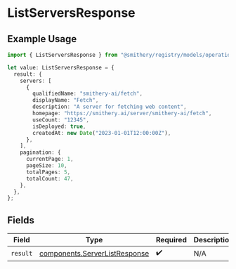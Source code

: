 # ListServersResponse

## Example Usage

```typescript
import { ListServersResponse } from "@smithery/registry/models/operations";

let value: ListServersResponse = {
  result: {
    servers: [
      {
        qualifiedName: "smithery-ai/fetch",
        displayName: "Fetch",
        description: "A server for fetching web content",
        homepage: "https://smithery.ai/server/smithery-ai/fetch",
        useCount: "12345",
        isDeployed: true,
        createdAt: new Date("2023-01-01T12:00:00Z"),
      },
    ],
    pagination: {
      currentPage: 1,
      pageSize: 10,
      totalPages: 5,
      totalCount: 47,
    },
  },
};
```

## Fields

| Field                                                                          | Type                                                                           | Required                                                                       | Description                                                                    |
| ------------------------------------------------------------------------------ | ------------------------------------------------------------------------------ | ------------------------------------------------------------------------------ | ------------------------------------------------------------------------------ |
| `result`                                                                       | [components.ServerListResponse](../../models/components/serverlistresponse.md) | :heavy_check_mark:                                                             | N/A                                                                            |